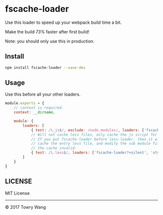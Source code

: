# fscache-loader

Use this loader to speed up your webpack build time a bit.

Make the build _73%_ faster after first build!

Note: you should only use this in production.

## Install

```bash
npm install fscache-loader --save-dev
```

## Usage

Use this before all your other loaders.

```js
module.exports = {
	// context is required.
	context: __dirname,

	module: {
		loaders: [
			{ test: /\.js$/, exclude: /node_modules/, loaders: ['fscache-loader?+silent', 'babel-loader'] },
			// Will not cache less files, only cache the js script for requiring the less files.
			// If you put fscache-loader before less-loader, then it will only
			// cache the entry less file, and modify the sub module file will not cause
			// the cache invalid.
			{ test: /\.less$/, loaders: ['fscache-loader?+silent', 'style-loader', 'css-loader', 'less-loader']},
		]
	}
}
```

## LICENSE

MIT License

---

&copy; 2017 Towry Wang
